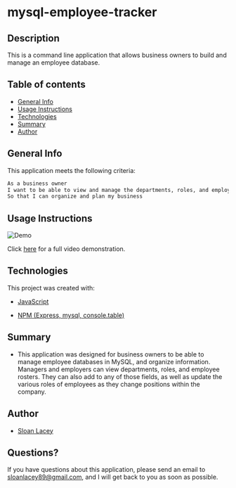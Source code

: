 # mysql-employee-tracker

## Description

This is a command line application that allows business owners to build and manage an employee database.

## Table of contents

- [General Info](#general-info)
- [Usage Instructions](#usage-instructions)
- [Technologies](#technologies)
- [Summary](#summary)
- [Author](#author)

## General Info

This application meets the following criteria:

```md
As a business owner
I want to be able to view and manage the departments, roles, and employees in my company
So that I can organize and plan my business
```

## Usage Instructions

![Demo](https://github.com/sloanlacey/mysql-employee-tracker/blob/main/assets/images/demo.gif)

Click [here](https://drive.google.com/file/d/1AwoE6H0Atp173St8zaNV5dqk8rGV04cn/view) for a full video demonstration.

## Technologies

This project was created with:

- [JavaScript](https://www.javascript.com/)

- [NPM (Express, mysql, console.table)](https://www.npmjs.com/package/express)

## Summary

- This application was designed for business owners to be able to manage employee databases in MySQL, and organize information. Managers and employers can view departments, roles, and employee rosters. They can also add to any of those fields, as well as update the various roles of employees as they change positions within the company.

## Author

- [Sloan Lacey](https://github.com/sloanlacey/mysql-employee-tracker)

## Questions?

If you have questions about this application, please send an email to sloanlacey89@gmail.com, and I will get back to you as soon as possible.